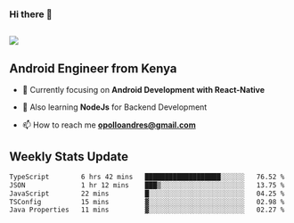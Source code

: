 ### Hi there 👋
<h2 align="left"><img src="https://readme-typing-svg.herokuapp.com?color=000000&lines=I'm+Andrew+Opollo😊;Welcome+to+my+Github😜"> </h2>

## Android Engineer from Kenya


- 🌱 Currently focusing on **Android Development with React-Native**

- 🔭 Also learning **NodeJs** for Backend Development

- 📫 How to reach me **opolloandres@gmail.com**


## Weekly Stats Update
<!--START_SECTION:waka-->

```txt
TypeScript        6 hrs 42 mins   ███████████████████░░░░░░   76.52 %
JSON              1 hr 12 mins    ███▒░░░░░░░░░░░░░░░░░░░░░   13.75 %
JavaScript        22 mins         █░░░░░░░░░░░░░░░░░░░░░░░░   04.25 %
TSConfig          15 mins         ▓░░░░░░░░░░░░░░░░░░░░░░░░   02.98 %
Java Properties   11 mins         ▓░░░░░░░░░░░░░░░░░░░░░░░░   02.27 %
```

<!--END_SECTION:waka-->



